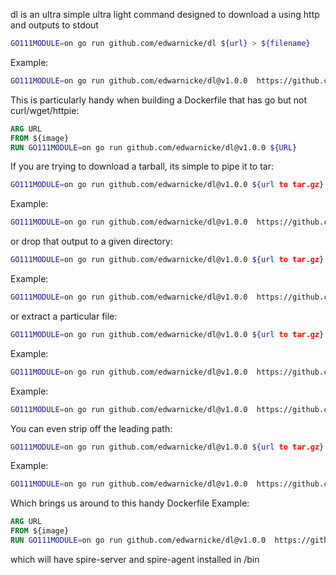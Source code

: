 dl is an ultra simple ultra light command designed to download a using http and outputs to stdout

```bash
GO111MODULE=on go run github.com/edwarnicke/dl ${url} > ${filename}
``` 

Example:

```bash
GO111MODULE=on go run github.com/edwarnicke/dl@v1.0.0  https://github.com/spiffe/spire/releases/download/v0.9.3/spire-0.9.3-linux-x86_64-glibc.tar.gz > spire-0.9.3-linux-x86_64-glibc.tar.gz
```


This is particularly handy when building a Dockerfile that has go but not curl/wget/httpie:

```dockerfile
ARG URL
FROM ${image}
RUN GO111MODULE=on go run github.com/edwarnicke/dl@v1.0.0 ${URL}
```

If you are trying to download a tarball, its simple to pipe it to tar:

```bash
GO111MODULE=on go run github.com/edwarnicke/dl@v1.0.0 ${url to tar.gz} | tar -xvf -
```
Example:

```bash
GO111MODULE=on go run github.com/edwarnicke/dl@v1.0.0  https://github.com/spiffe/spire/releases/download/v0.9.3/spire-0.9.3-linux-x86_64-glibc.tar.gz | tar -xvf -
```

or drop that output to a given directory:

```bash
GO111MODULE=on go run github.com/edwarnicke/dl@v1.0.0 ${url to tar.gz} | tar -xvf - -C ${directory to unpack in}
```

Example:

```bash
GO111MODULE=on go run github.com/edwarnicke/dl@v1.0.0  https://github.com/spiffe/spire/releases/download/v0.9.3/spire-0.9.3-linux-x86_64-glibc.tar.gz | tar -xvf - -C /opt
```

or extract a particular file:

```bash
GO111MODULE=on go run github.com/edwarnicke/dl@v1.0.0 ${url to tar.gz} | tar -xvf - -C ${directory to unpack in} ${list of files in your tarball you want to extract}
```

Example:

```bash
GO111MODULE=on go run github.com/edwarnicke/dl@v1.0.0  https://github.com/spiffe/spire/releases/download/v0.9.3/spire-0.9.3-linux-x86_64-glibc.tar.gz | tar -xvf - -C /opt ./spire-0.9.3/bin/spire-server
```

Example:

```bash
GO111MODULE=on go run github.com/edwarnicke/dl@v1.0.0  https://github.com/spiffe/spire/releases/download/v0.9.3/spire-0.9.3-linux-x86_64-glibc.tar.gz | tar -xvf - -C /opt ./spire-0.9.3/bin/spire-server ./spire-0.9.3/bin/spire-agent
```

You can even strip off the leading path:

```bash
GO111MODULE=on go run github.com/edwarnicke/dl@v1.0.0 ${url to tar.gz} | tar -xvf - -C ${directory to unpack in} -strip=3 ${list of files in your tarball you want to extract} 
```

Example:
```bash
GO111MODULE=on go run github.com/edwarnicke/dl@v1.0.0  https://github.com/spiffe/spire/releases/download/v0.9.3/spire-0.9.3-linux-x86_64-glibc.tar.gz | tar -xvf - -C /bin -strip=3 ./spire-0.9.3/bin/spire-server ./spire-0.9.3/bin/spire-agent 
```

Which brings us around to this handy Dockerfile Example:

```dockerfile
ARG URL
FROM ${image}
RUN GO111MODULE=on go run github.com/edwarnicke/dl@v1.0.0  https://github.com/spiffe/spire/releases/download/v0.9.3/spire-0.9.3-linux-x86_64-glibc.tar.gz | tar -xvf - -C /bin --strip=3 ./spire-0.9.3/bin/spire-server ./spire-0.9.3/bin/spire-agent 
```

which will have spire-server and spire-agent installed in /bin

